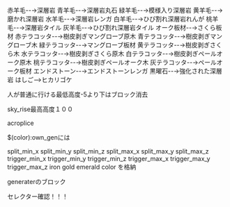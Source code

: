 赤羊毛--→深層岩
青羊毛--→深層岩丸石
緑羊毛--→模様入り深層岩
黄羊毛--→磨かれ深層岩
水羊毛--→深層岩レンガ
白羊毛--→ひび割れ深層岩れんが
桃羊毛--→深層岩タイル
灰羊毛--→ひび割れ深層岩タイル
オーク板材--→さくら板材
赤テラコッタ--→樹皮剥ぎマングローブ原木
青テラコッタ--→樹皮剥ぎマングローブ木
緑テラコッタ--→マングローブ板材
黄テラコッタ--→樹皮剥ぎさくら木
水テラコッタ--→樹皮剥ぎさくら原木
白テラコッタ--→樹皮剥ぎペールオーク原木
桃テラコッタ--→樹皮剥ぎペールオーク木
灰テラコッタ--→ペールオーク板材
エンドストーン--→エンドストーンレンガ
黒曜石--→強化された深層岩
はしご-->ヒカリゴケ


人が普通に行ける最低高度-5より下はブロック消去

sky_rise最高高度１００

acroplice


$(color):own_genには

split_min_x
split_min_y
split_min_z
split_max_x
split_max_y
split_max_z
trigger_min_x
trigger_min_y
trigger_min_z
trigger_max_x
trigger_max_y
trigger_max_z
iron
gold
emerald
color
を格納

generaterのブロック

セレクター確認！！！